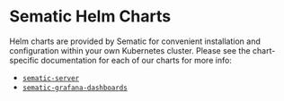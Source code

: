 # Sematic Helm Charts

Helm charts are provided by Sematic for convenient installation and
configuration within your own Kubernetes cluster.  Please see the
chart-specific documentation for each of our charts for more info:

* [`sematic-server`](https://sematic-ai.github.io/helm-charts/sematic-server/)
* [`sematic-grafana-dashboards`](https://sematic-ai.github.io/helm-charts/sematic-grafana-dashboards/)
